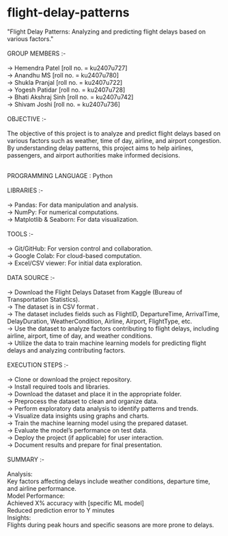 # flight-delay-patterns
"Flight Delay Patterns: Analyzing and predicting flight delays based on various factors."
<br>
<br>
 GROUP MEMBERS :-<br> <br>
→ Hemendra Patel [roll no. = ku2407u727] <br>
→ Anandhu MS [roll no. = ku2407u780] <br>
→ Shukla Pranjal [roll no. = ku2407u722] <br>
→ Yogesh Patidar [roll no. = ku2407u728] <br>
→ Bhati Akshraj Sinh [roll no. = ku2407u742] <br>
→ Shivam Joshi [roll no. = ku2407u736] <br> <br>
 OBJECTIVE :-<br> <br>
The objective of this project is to analyze and predict flight delays based on various factors such as weather, time of day, airline, and airport congestion. By understanding delay patterns, this project aims to help airlines, passengers, and airport authorities make informed decisions.<br> <br>

PROGRAMMING LANGUAGE : Python <br> <br>
 LIBRARIES :- <br> <br>
→ Pandas: For data manipulation and analysis. <br>
→ NumPy: For numerical computations. <br>
→ Matplotlib & Seaborn: For data visualization. <br> <br>
 TOOLS :- <br> <br>
→ Git/GitHub: For version control and collaboration.<br>
→ Google Colab: For cloud-based computation.<br>
→ Excel/CSV viewer: For initial data exploration.<br> <br>
 DATA SOURCE :- <br> <br>
→ Download the Flight Delays Dataset from Kaggle (Bureau of Transportation Statistics).
<br> 
→ The dataset is in CSV format .
<br> 
→ The dataset includes fields such as FlightID, DepartureTime, ArrivalTime, DelayDuration, WeatherCondition, Airline, Airport, FlightType, etc.
<br> 
→ Use the dataset to analyze factors contributing to flight delays, including airline, airport, time of day, and weather conditions.<br>
→ Utilize the data to train machine learning models for predicting flight delays and analyzing contributing factors.<br> <br>
EXECUTION STEPS :-<br> <br>
→ Clone or download the project repository.<br>
→ Install required tools and libraries.<br>
→ Download the dataset and place it in the appropriate folder.<br>
→ Preprocess the dataset to clean and organize data.<br>
→ Perform exploratory data analysis to identify patterns and trends.<br>
→ Visualize data insights using graphs and charts.<br>
→ Train the machine learning model using the prepared dataset.<br>
→ Evaluate the model’s performance on test data.<br>
→ Deploy the project (if applicable) for user interaction.<br>
→ Document results and prepare for final presentation.<br> <br>
SUMMARY :-<br> <br>
Analysis:<br> Key factors affecting delays include weather conditions, departure time, and airline performance.<br>
Model Performance:<br>
Achieved X% accuracy with [specific ML model]<br>
Reduced prediction error to Y minutes<br>
Insights:<br> Flights during peak hours and specific seasons are more prone to delays.<br> <br>



